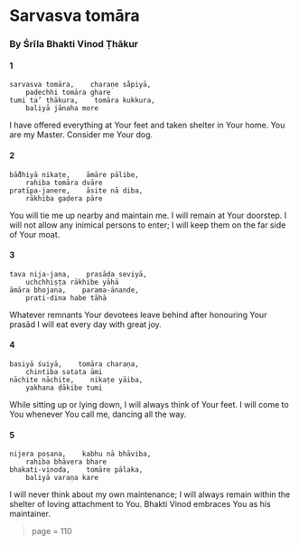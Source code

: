 # Sarvasva tomāra

### By Śrīla Bhakti Vinod Ṭhākur

#### 1

    sarvasva tomāra,    charaṇe sa̐piyā,
        paḍechhi tomāra ghare
    tumi ta’ ṭhākura,    tomāra kukkura,
        baliyā jānaha more

I have offered everything at Your feet and taken shelter in Your home. You are my Master. Consider me Your dog.

#### 2

    bā̐dhiyā nikaṭe,    āmāre pālibe,
        rahiba tomāra dvāre
    pratīpa-janere,    āsite nā diba,
        rākhiba gaḍera pāre

You will tie me up nearby and maintain me. I will remain at Your doorstep. I will not allow any inimical persons to enter; I will keep them on the far side of Your moat.

#### 3

    tava nija-jana,    prasāda seviyā,
        uchchhiṣṭa rākhibe yāhā
    āmāra bhojana,    parama-ānande,
        prati-dina habe tāhā

Whatever remnants Your devotees leave behind after honouring Your prasād I will eat every day with great joy.

#### 4

    basiyā śuiyā,    tomāra charaṇa,
        chintiba satata āmi
    nāchite nāchite,    nikaṭe yāiba,
        yakhana ḍākibe tumi

While sitting up or lying down, I will always think of Your feet. I will come to You whenever You call me, dancing all the way.

#### 5

    nijera poṣana,    kabhu nā bhāviba,
        rahiba bhāvera bhare
    bhakati-vinoda,    tomāre pālaka,
        baliyā varaṇa kare

I will never think about my own maintenance; I will always remain within the shelter of loving attachment to You. Bhakti Vinod embraces You as his maintainer.


> page = 110
